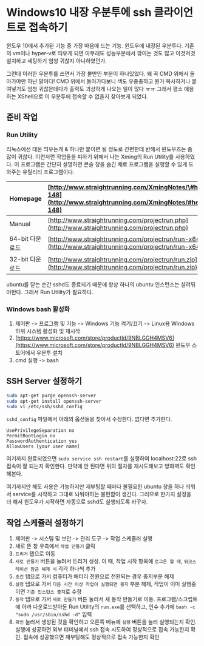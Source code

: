 # Windows10 내장 우분투에 ssh 클라이언트로 접속하기

윈도우 10에서 추가된 기능 중 가장 마음에 드는 기능. 윈도우에 내장된 우분투다. 기존의 vm이나 hyper-v로 띄우게 되면 아무래도 성능부분에서 깎이는 것도 많고 이것저것 설치하고 세팅하기 엄청 귀찮지 아니하였던가.

그런데 이러한 우분투를 쓰면서 가장 불만인 부분이 하나있었다. 왜 꼭 CMD 위에서 돌아가야만 하냔 말이다! CMD 위에서 돌아가다보니 색도 우중충하고 뭔가 복사하거나 붙여넣기도 엄청 귀찮은데다가 출력도 괴상하게 나오는 일이 많다 ㅠㅠ 그래서 평소 애용하는 XShell으로 이 우분투에 접속할 수 없을지 찾아보게 되었다.

## 준비 작업

### Run Utility

리눅스에선 데몬 띄우는게 & 하나만 붙이면 될 정도로 간편한데 반해서 윈도우즈는 좀 많이 귀찮다. 이런저런 작업들을 피하기 위해서 나는 Xming의 Run Utility를 사용하였다. 이 프로그램은 간단히 설명하면 콘솔 창을 숨긴 채로 프로그램을 실행할 수 있게 도와주는 유틸리티 프로그램이다.

| Homepage | [http://www.straightrunning.com/XmingNotes/\#head-148](http://www.straightrunning.com/XmingNotes/#head-148) |
| :--- | :--- |
| Manual | [http://www.straightrunning.com/projectrun.php](http://www.straightrunning.com/projectrun.php) |
| 64-bit 다운로드 | [http://www.straightrunning.com/projectrun/run-x64.zip](http://www.straightrunning.com/projectrun/run-x64.zip) |
| 32-bit 다운로드 | [http://www.straightrunning.com/projectrun/run.zip](http://www.straightrunning.com/projectrun/run.zip) |

ubuntu를 닫는 순간 sshd도 종료되기 때문에 항상 하나의 ubuntu 인스턴스는 살려둬야한다. 그래서 Run Utility가 필요하다.

### Windows bash 활성화

1. 제어판 -&gt; 프로그램 및 기능 -&gt; Windows 기능 켜기/끄기 -&gt; Linux용 Windows 하위 시스템 활성화 및 재시작
2. [https://www.microsoft.com/store/productId/9NBLGGH4MSV6](https://www.microsoft.com/store/productId/9NBLGGH4MSV6) 윈도우 스토어에서 우분투 설치
3. cmd 실행 -&gt; bash

## SSH Server 설정하기

```bash
sudo apt-get purge openssh-server
sudo apt-get install openssh-server
sudo vi /etc/ssh/sshd_config
```

`sshd_config` 파일에서 아래의 옵션들을 찾아서 수정한다. 없다면 추가한다.

```text
UsePrivilegeSeparation no
PermitRootLogin no
PasswordAuthentication yes
AllowUsers [your user name]
```

여기까지 완료되었으면 `sudo service ssh restart`를 실행하여 localhost:22로 ssh 접속이 잘 되는지 확인한다. 만약에 안 된다면 위의 절차를 재시도해보고 방화벽도 확인해본다.

여기까지만 해도 사용은 가능하지만 재부팅할 때마다 불필요한 ubuntu 창을 하나 띄워서 service를 시작하고 그대로 놔둬야하는 불편함이 생긴다. 그러므로 한가지 설정을 더 해서 윈도우가 시작하면 자동으로 sshd도 실행되도록 바꾸자.

## 작업 스케쥴러 설정하기

1. 제어판 -&gt; 시스템 및 보안 -&gt; 관리 도구 -&gt; 작업 스케줄러 실행
2. 새로 뜬 창 우측에서 `작업 만들기` 클릭
3. `트리거` 탭으로 이동
4. `새로 만들기` 버튼을 눌러서 트리거 생성. 이 때, 작업 시작 항목에 `로그온 할 때`, `워크스테이션 잠금 해제 시` 각각 하나씩 추가
5. `조건` 탭으로 가서 컴퓨터가 배터리 전원으로 전환되는 경우 중지부분 해제
6. `설정` 탭으로 가서 `다음 시간 이상 작업이 실행되면 중지` 부분 해제, 작업이 이미 실행중이면 `기존 인스턴스 중지`로 수정
7. `동작` 탭으로 가서 `새로 만들기` 버튼 눌러서 새 동작 만들기로 이동. 프로그램/스크립트에 아까 다운로드받아둔 Run Utility의 `run.exe`를 선택하고, 인수 추가에 `bash -c "sudo /usr/sbin/sshd -d"` 입력
8. `확인` 눌러서 생성된 것을 확인하고 오른쪽 메뉴에 `실행` 버튼을 눌러 실행되는지 확인. 실행에 성공하면 외부 터미널에서 ssh 접속 시도하여 정상적으로 접속 가능한지 확인. 접속에 성공했으면 재부팅해도 정상적으로 접속 가능한지 확인


